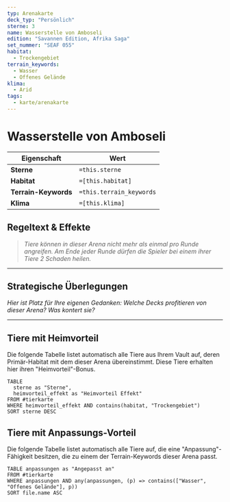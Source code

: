 ```yaml
---
typ: Arenakarte
deck_typ: "Persönlich"
sterne: 3
name: Wasserstelle von Amboseli
edition: "Savannen Edition, Afrika Saga"
set_nummer: "SEAF 055"
habitat:
  - Trockengebiet
terrain_keywords:
  - Wasser
  - Offenes Gelände
klima:
  - Arid
tags:
  - karte/arenakarte
---
```


# Wasserstelle von Amboseli

| Eigenschaft | Wert |
|---|---|
| **Sterne** | `=this.sterne` |
| **Habitat** | `=[this.habitat]` |
| **Terrain-Keywords** | `=this.terrain_keywords` |
| **Klima** | `=[this.klima]` |

## Regeltext & Effekte

> *Tiere können in dieser Arena nicht mehr als einmal pro Runde angreifen. Am Ende jeder Runde dürfen die Spieler bei einem ihrer Tiere 2 Schaden heilen.*

---
## Strategische Überlegungen

*Hier ist Platz für Ihre eigenen Gedanken: Welche Decks profitieren von dieser Arena? Was kontert sie?*

---
## Tiere mit Heimvorteil

Die folgende Tabelle listet automatisch alle Tiere aus Ihrem Vault auf, deren Primär-Habitat mit dem dieser Arena übereinstimmt. Diese Tiere erhalten hier ihren "Heimvorteil"-Bonus.

```dataview
TABLE
  sterne as "Sterne",
  heimvorteil_effekt as "Heimvorteil Effekt"
FROM #tierkarte
WHERE heimvorteil_effekt AND contains(habitat, "Trockengebiet")
SORT sterne DESC
```

## Tiere mit Anpassungs-Vorteil

Die folgende Tabelle listet automatisch alle Tiere auf, die eine "Anpassung"-Fähigkeit besitzen, die zu einem der Terrain-Keywords dieser Arena passt.

``` dataview
TABLE anpassungen as "Angepasst an"
FROM #tierkarte
WHERE anpassungen AND any(anpassungen, (p) => contains(["Wasser", "Offenes Gelände"], p))
SORT file.name ASC
